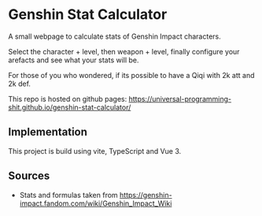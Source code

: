 # Genshin Stat Calculator
A small webpage to calculate stats of Genshin Impact characters.

Select the character + level, then weapon + level, finally configure your arefacts and see what your stats will be.

For those of you who wondered, if its possible to have a Qiqi with 2k att and 2k def.

This repo is hosted on github pages: https://universal-programming-shit.github.io/genshin-stat-calculator/

## Implementation
This project is build using vite, TypeScript and Vue 3. 

## Sources

- Stats and formulas taken from https://genshin-impact.fandom.com/wiki/Genshin_Impact_Wiki
